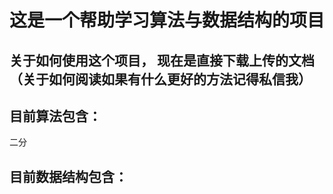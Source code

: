 # 这是一个帮助学习算法与数据结构的项目
## 关于如何使用这个项目， 现在是直接下载上传的文档（关于如何阅读如果有什么更好的方法记得私信我）
## 目前算法包含：
 二分
## 目前数据结构包含：

    
